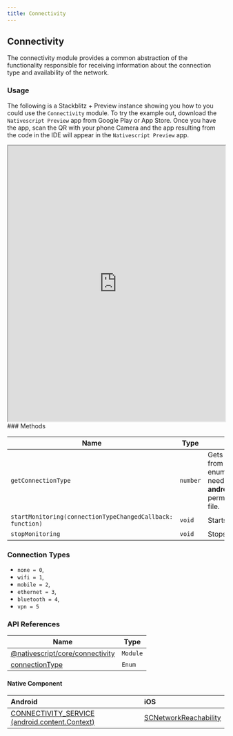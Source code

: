 ```yaml
---
title: Connectivity
---
```


## Connectivity

The connectivity module provides a common abstraction of the functionality responsible for receiving information about the connection type and availability of the network.

### Usage

The following is a Stackblitz + Preview instance showing you how to you could use the `Connectivity` module. To try the example out, download the `Nativescript Preview` app from Google Play or App Store. Once you have the app, scan the QR with your phone Camera and the app resulting from the code in the IDE will appear in the `Nativescript Preview` app.

<iframe width="100%" height="640px" src="https://stackblitz.com/edit/nativescript-stackblitz-templates-1xb9ys?embed=1&file=app/main-view-model.ts&hideExplorer=0"></iframe>
### Methods

| Name                                                       | Type     | Description                                                                                                                                                                                                                                                 |
| ---------------------------------------------------------- | -------- | ----------------------------------------------------------------------------------------------------------------------------------------------------------------------------------------------------------------------------------------------------------- |
| `getConnectionType`                                        | `number` | Gets the type of connection. Returns a value from the `connectivityModule.connectionType` enumeration. To use this method on Android you need to have the **android.permission.ACCESS_NETWORK_STATE** permission added to the **AndroidManifest.xml** file. |
| `startMonitoring(connectionTypeChangedCallback: function)` | `void`   | Starts monitoring the connection type.                                                                                                                                                                                                                      |
| `stopMonitoring`                                           | `void`   | Stops monitoring the connection type.                                                                                                                                                                                                                       |

### Connection Types

- `none = 0`,
- `wifi = 1`,
- `mobile = 2`,
- `ethernet = 3`,
- `bluetooth = 4`,
- `vpn = 5`

### API References

| Name                                                                                                     | Type     |
| -------------------------------------------------------------------------------------------------------- | -------- |
| [@nativescript/core/connectivity](https://docs.nativescript.org/api-reference/modules.html#connectivity) | `Module` |
| [connectionType](https://docs.nativescript.org/api-reference/modules.html#connectivity)                  | `Enum`   |

#### Native Component

| Android                                                                                                           | iOS                                                                                                              |
| :---------------------------------------------------------------------------------------------------------------- | :--------------------------------------------------------------------------------------------------------------- |
| [CONNECTIVITY_SERVICE (android.content.Context)](https://developer.android.com/reference/android/content/Context) | [SCNetworkReachability](https://developer.apple.com/documentation/systemconfiguration/scnetworkreachability-g7d) |
